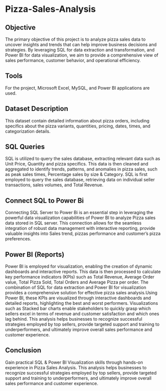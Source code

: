 # Pizza-Sales-Analysis

## Objective

The primary objective of this project is to analyze pizza sales data to uncover insights and trends that can help improve business decisions and strategies. By leveraging SQL for data extraction and transformation, and Power BI for data visualization, we aim to provide a comprehensive view of sales performance, customer behavior, and operational efficiency.

## Tools

For the project, Microsoft Excel, MySQL, and Power BI applications are used.

## Dataset Description

This dataset contain detailed information about pizza orders, including specifics about the pizza variants, quantities, pricing, dates, times, and categorization details.

## SQL Queries

SQL is utilized to query the sales database, extracting  relevant data such as Unit Price, Quantity and pizza specifics. This data is then  cleaned and aggregated to identify trends, patterns, and anomalies in pizza sales, such as peak sales times, Percentage sales by size & Category. SQL is first employed to query the sales database, retrieving data on individual seller transactions, sales volumes, and Total Revenue.

## Connect SQL to Power Bi

Connecting SQL Server to Power Bi is an essential step in leveraging the powerful data visualization capabilities of Power BI  to analyze Pizza sales data stored in SQL server. This connection allows for the seamless integration of robust data management with interactive reporting, provide valuable insights into Sales trend, pizzas performance and customer’s pizza preferences.

## Power BI (Reports)

Power BI is employed for visualization, enabling the creation of dynamic dashboards and interactive reports. This data is then processed to calculate key  performance indicators (KPIs) such as Total Revenue, Average Order value, Total Pizza Sold, Total Orders and Average Pizza per order. The combination of SQL for data extraction and Power BI for visualization provides a comprehensive solution for effective pizza sales analysis.Using Power BI, these KPIs are visualized through interactive dashboards and detailed reports, highlighting the best and worst performers. Visualizations such as Stacked bar charts enable stakeholders to quickly grasp which sellers excel in terms of revenue and customer satisfaction and which ones lag behind. This analysis helps businesses to recognize successful strategies employed by top sellers, provide targeted support and training to underperformers, and ultimately improve overall sales performance and customer experience.

## Conclusion

Gain practical SQL & Power BI Visualization skills through hands-on experience in Pizza Sales Analysis. This analysis helps businesses to recognize successful strategies employed by top sellers, provide targeted support and training to underperformers, and ultimately improve overall sales performance and customer experience.







